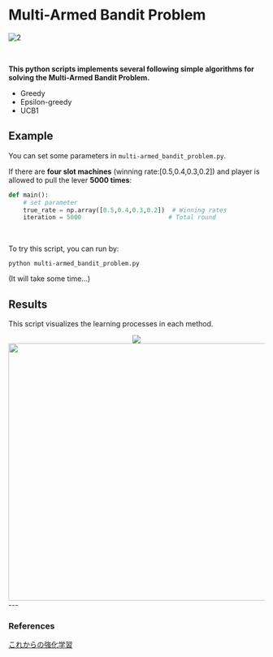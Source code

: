 # Multi-Armed Bandit Problem
![2](https://user-images.githubusercontent.com/26996041/40157009-a88de258-59d7-11e8-9e7c-4b9a0803ac72.png)

</br>

**This python scripts implements several following simple algorithms for solving the Multi-Armed Bandit Problem.**
- Greedy
- Epsilon-greedy
- UCB1


## Example
You can set some parameters in `multi-armed_bandit_problem.py`.

If there are **four slot machines** (winning rate:[0.5,0.4,0.3,0.2]) and player is allowed to pull the lever **5000 times**:


```python:multi-armed_bandit_problem.py
def main():
    # set parameter
    true_rate = np.array([0.5,0.4,0.3,0.2])  # Winning rates
    iteration = 5000                        # Total round
```

</br>

To try this script, you can run by:
```
python multi-armed_bandit_problem.py
```
(It will take some time...)

## Results
This script visualizes the learning processes in each method.  
<div align="center">
<img src="https://user-images.githubusercontent.com/26996041/40157059-e6662f72-59d7-11e8-8429-4581c5c279c5.png">  
</br>

<img width="507" src="https://user-images.githubusercontent.com/26996041/40157063-e9e7a9c8-59d7-11e8-928a-24fde44e86a6.png">

</div>
---

### References
[これからの強化学習](http://www.morikita.co.jp/books/book/3034)
